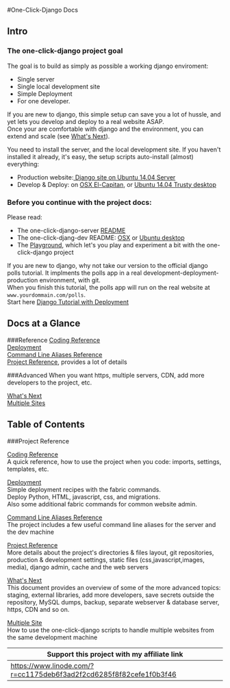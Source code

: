 #One-Click-Django Docs

## Intro


### The one-click-django project goal

The goal is to build as simply as possible a working django enviroment:

* Single server
* Single local development site
* Simple Deployment
* For one developer.     

If you are new to django, this simple setup can save you a lot of hussle, and yet lets you develop and deploy to a real website ASAP.    
Once your are comfortable with django and the environment, you can extend and scale (see [What's Next](what_next.md)).

You need to install the server, and the local development site. If you haven't installed it already, it's easy, the setup scripts auto-install (almost) everything:    

* Production website:[ Django site on Ubuntu 14.04 Server](https://github.com/Aviah/one-click-django-server)
* Develop & Deploy:  on [OSX El-Capitan](https://github.com/Aviah/one-click-django-dev-osx-el-capitan), or [Ubuntu 14.04 Trusty desktop](https://github.com/Aviah/one-click-django-dev-ubuntu-14-04-trusty)

### Before you continue with the project docs:

Please read:

* The one-click-django-server [README](https://github.com/aviah/one-click-django-server/blob/master/readme.md)
*  The one-click-djang-dev README: [OSX](https://github.com/Aviah/one-click-django-dev-osx-el-capitan/blob/master/README.md) or [Ubuntu desktop](https://github.com/Aviah/one-click-django-dev-ubuntu-14-04-trusty/blob/master/README.md) 
* The [Playground](playground.md), which let's you play and experiment a bit with the one-click-django project


If you are new to django, why not take our version to the official django polls tutorial. It implments the polls app in a real development-deployment-production environment, with git.    
When you finish this tutorial, the polls app will run on the real website at `www.yourdommain.com/polls`.    
Start here [Django Tutorial with Deployment](https://github.com/Aviah/one-click-django-polls-tutorial) 


## Docs at a Glance


###Reference
[Coding Reference](coding_ref.md)    
[Deployment](deployment.md)    
[Command Line Aliases Reference](command_line_aliases_ref.md)    
[Project Reference](project_ref.md), provides a lot of details   

###Advanced
When you want https, multiple servers, CDN, add more developers to the project, etc.

[What's Next](what_next.md)    
[Multiple Sites](multiple_sites.md)



## Table of Contents


###Project Reference


[Coding Reference](coding_ref.md)   
A quick reference, how to use the project when you code: imports, settings, templates, etc.

[Deployment](deployment.md)   
Simple deployment recipes with the fabric commands.    
Deploy Python, HTML, javascript, css, and migrations.    
Also some additional fabric commands for common website admin.

[Command Line Aliases Reference](command_line_aliases_ref.md)  
The project includes a few useful command line aliases for the server and the dev machine

[Project Reference](project_ref.md)    
More details about the project's directories & files layout, git repositories, production & development settings, static files (css,javascript,images, media), django admin, cache and the web servers

[What's Next](what_next.md)  
This document provides an overview of some of the more advanced topics: staging, external libraries, add more developers, save secrets outside the repository, MySQL dumps, backup, separate webserver & database server, https, CDN and so on.

[Multiple Site](multiple_sites.md)   
How to use the one-click-django scripts to handle multiple websites from the same development machine


Support this project with my affiliate link| 
-------------------------------------------|
https://www.linode.com/?r=cc1175deb6f3ad2f2cd6285f8f82cefe1f0b3f46|




